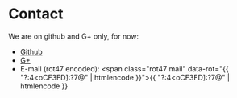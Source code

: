 # Contact #

We are on github and G+ only, for now:

<!--sse-->

* [Github](http://github.com/rubus)
* [G+](https://plus.google.com/104823089512012142300)
* E-mail<span class="rot5" data-rot=""> (rot47 encoded)</span>: <span class="rot47 mail" data-rot="{{ "?:4<oCF3FD]:?7@" | htmlencode }}">{{ "?:4<oCF3FD]:?7@" | htmlencode }}</span>

<!--/sse-->
